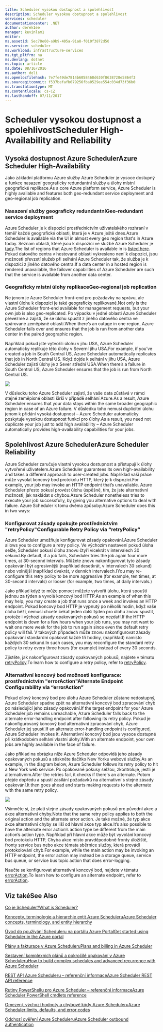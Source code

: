 ```yaml
---
title: Scheduler vysokou dostupnost a spolehlivost
description: Scheduler vysokou dostupnost a spolehlivost
services: scheduler
documentationcenter: .NET
author: derek1ee
manager: kevinlam1
editor: 
ms.assetid: 5ec78e60-a9b9-405a-91a8-f010f3872d50
ms.service: scheduler
ms.workload: infrastructure-services
ms.tgt_pltfrm: na
ms.devlang: dotnet
ms.topic: article
ms.date: 08/16/2016
ms.author: deli
ms.openlocfilehash: 7e7fe49de7814b6058468d630f8638720e5864f3
ms.sourcegitcommit: f537befafb079256fba0529ee554c034d73f36b0
ms.translationtype: MT
ms.contentlocale: cs-CZ
ms.lasthandoff: 07/11/2017
---
```

# <a name="scheduler-high-availability-and-reliability"></a><span data-ttu-id="e0860-103">Scheduler vysokou dostupnost a spolehlivost</span><span class="sxs-lookup"><span data-stu-id="e0860-103">Scheduler High-Availability and Reliability</span></span>
## <a name="azure-scheduler-high-availability"></a><span data-ttu-id="e0860-104">Vysoká dostupnost Azure Scheduler</span><span class="sxs-lookup"><span data-stu-id="e0860-104">Azure Scheduler High-Availability</span></span>
<span data-ttu-id="e0860-105">Jako základní platformu Azure služby Azure Scheduler je vysoce dostupný a funkce nasazení geograficky redundantní služby a úlohy místní geografické replikace.</span><span class="sxs-lookup"><span data-stu-id="e0860-105">As a core Azure platform service, Azure Scheduler is highly available and features both geo-redundant service deployment and geo-regional job replication.</span></span>

### <a name="geo-redundant-service-deployment"></a><span data-ttu-id="e0860-106">Nasazení služby geograficky redundantní</span><span class="sxs-lookup"><span data-stu-id="e0860-106">Geo-redundant service deployment</span></span>
<span data-ttu-id="e0860-107">Azure Scheduler je k dispozici prostřednictvím uživatelského rozhraní v téměř každé geografické oblasti, která je v Azure ještě dnes.</span><span class="sxs-lookup"><span data-stu-id="e0860-107">Azure Scheduler is available via the UI in almost every geo region that's in Azure today.</span></span> <span data-ttu-id="e0860-108">Seznam oblastí, které jsou k dispozici ve službě Azure Scheduler je [tady](https://azure.microsoft.com/regions/#services).</span><span class="sxs-lookup"><span data-stu-id="e0860-108">The list of regions that Azure Scheduler is available in is [listed here](https://azure.microsoft.com/regions/#services).</span></span> <span data-ttu-id="e0860-109">Pokud datového centra v hostované oblasti vykresleno není k dispozici, jsou možnosti převzetí služeb při selhání Azure Scheduler tak, že služba je k dispozici z jiného datového centra.</span><span class="sxs-lookup"><span data-stu-id="e0860-109">If a data center in a hosted region is rendered unavailable, the failover capabilities of Azure Scheduler are such that the service is available from another data center.</span></span>

### <a name="geo-regional-job-replication"></a><span data-ttu-id="e0860-110">Geograficky místní úlohy replikace</span><span class="sxs-lookup"><span data-stu-id="e0860-110">Geo-regional job replication</span></span>
<span data-ttu-id="e0860-111">Ne jenom je Azure Scheduler front-end pro požadavky na správu, ale vlastní úlohu k dispozici je také geograficky replikované.</span><span class="sxs-lookup"><span data-stu-id="e0860-111">Not only is the Azure Scheduler front-end available for management requests, but your own job is also geo-replicated.</span></span> <span data-ttu-id="e0860-112">Po výpadku v jedné oblasti Azure Scheduler převezme a zajistí, že se úlohu spustit z jiného datového centra ve spárované zeměpisné oblasti.</span><span class="sxs-lookup"><span data-stu-id="e0860-112">When there’s an outage in one region, Azure Scheduler fails over and ensures that the job is run from another data center in the paired geographic region.</span></span>

<span data-ttu-id="e0860-113">Například pokud jste vytvořili úlohu v jihu USA, Azure Scheduler automaticky replikuje této úlohy v Severní jihu USA.</span><span class="sxs-lookup"><span data-stu-id="e0860-113">For example, if you’ve created a job in South Central US, Azure Scheduler automatically replicates that job in North Central US.</span></span> <span data-ttu-id="e0860-114">Když dojde k selhání v jihu USA, Azure Scheduler zajistí úlohy je z Sever střední USA.</span><span class="sxs-lookup"><span data-stu-id="e0860-114">When there’s a failure in South Central US, Azure Scheduler ensures that the job is run from North Central US.</span></span> 

![][1]

<span data-ttu-id="e0860-115">V důsledku toho Azure Scheduler zajistí, že vaše data zůstává v rámci stejné zeměpisné oblasti širší v případě selhání Azure.</span><span class="sxs-lookup"><span data-stu-id="e0860-115">As a result, Azure Scheduler ensures that your data stays within the same broader geographic region in case of an Azure failure.</span></span> <span data-ttu-id="e0860-116">V důsledku toho nemusí duplicitní úlohu jenom k přidání vysoká dostupnost – Azure Scheduler automaticky poskytuje vysokou dostupnost funkcí pro úlohy.</span><span class="sxs-lookup"><span data-stu-id="e0860-116">As a result, you need not duplicate your job just to add high availability – Azure Scheduler automatically provides high-availability capabilities for your jobs.</span></span>

## <a name="azure-scheduler-reliability"></a><span data-ttu-id="e0860-117">Spolehlivost Azure Scheduler</span><span class="sxs-lookup"><span data-stu-id="e0860-117">Azure Scheduler Reliability</span></span>
<span data-ttu-id="e0860-118">Azure Scheduler zaručuje vlastní vysokou dostupnost a přistupují k úlohy vytvořené uživatelem.</span><span class="sxs-lookup"><span data-stu-id="e0860-118">Azure Scheduler guarantees its own high-availability and takes a different approach to user-created jobs.</span></span> <span data-ttu-id="e0860-119">Například vaší práce může vyvolat koncový bod protokolu HTTP, který je k dispozici.</span><span class="sxs-lookup"><span data-stu-id="e0860-119">For example, your job may invoke an HTTP endpoint that’s unavailable.</span></span> <span data-ttu-id="e0860-120">Azure Scheduler přesto pokusí provést úlohu úspěšně, tím, že jste alternativní možnosti, jak nakládat s chybou.</span><span class="sxs-lookup"><span data-stu-id="e0860-120">Azure Scheduler nonetheless tries to execute your job successfully, by giving you alternative options to deal with failure.</span></span> <span data-ttu-id="e0860-121">Azure Scheduler k tomu dvěma způsoby:</span><span class="sxs-lookup"><span data-stu-id="e0860-121">Azure Scheduler does this in two ways:</span></span>

### <a name="configurable-retry-policy-via-retrypolicy"></a><span data-ttu-id="e0860-122">Konfigurovat zásady opakujte prostřednictvím "retryPolicy"</span><span class="sxs-lookup"><span data-stu-id="e0860-122">Configurable Retry Policy via “retryPolicy”</span></span>
<span data-ttu-id="e0860-123">Azure Scheduler umožňuje konfigurovat zásady opakování.</span><span class="sxs-lookup"><span data-stu-id="e0860-123">Azure Scheduler allows you to configure a retry policy.</span></span> <span data-ttu-id="e0860-124">Ve výchozím nastavení pokud úloha selže, Scheduler pokusí úlohu znovu čtyři vícekrát v intervalech 30 sekund.</span><span class="sxs-lookup"><span data-stu-id="e0860-124">By default, if a job fails, Scheduler tries the job again four more times, at 30-second intervals.</span></span> <span data-ttu-id="e0860-125">Můžete znovu nakonfigurovat tyto zásady opakování být agresivnější (například desetkrát, v intervalech 30 sekund) nebo volnější (například dvakrát, v denních intervalech.)</span><span class="sxs-lookup"><span data-stu-id="e0860-125">You may re-configure this retry policy to be more aggressive (for example, ten times, at 30-second intervals) or looser (for example, two times, at daily intervals.)</span></span>

<span data-ttu-id="e0860-126">Jako příklad když to může pomoct můžete vytvořit úlohu, která spouští jednou za týden a vyvolá koncový bod HTTP.</span><span class="sxs-lookup"><span data-stu-id="e0860-126">As an example of when this may help, you may create a job that runs once a week and invokes an HTTP endpoint.</span></span> <span data-ttu-id="e0860-127">Pokud koncový bod HTTP je vypnutý po několik hodin, když vaše úloha běží, nemusí chcete čekat jeden další týden pro úlohu znovu spustit, protože i výchozí zásady opakovaných pokusů se nezdaří.</span><span class="sxs-lookup"><span data-stu-id="e0860-127">If the HTTP endpoint is down for a few hours when your job runs, you may not want to wait one more week for the job to run again since even the default retry policy will fail.</span></span> <span data-ttu-id="e0860-128">V takových případech může znovu nakonfigurovat zásady opakování standardní opakovat každé tři hodiny, (například) namísto každých 30 sekund.</span><span class="sxs-lookup"><span data-stu-id="e0860-128">In such cases, you may reconfigure the standard retry policy to retry every three hours (for example) instead of every 30 seconds.</span></span>

<span data-ttu-id="e0860-129">Zjistěte, jak nakonfigurovat zásady opakovaných pokusů, najdete v tématu [retryPolicy](scheduler-concepts-terms.md#retrypolicy).</span><span class="sxs-lookup"><span data-stu-id="e0860-129">To learn how to configure a retry policy, refer to [retryPolicy](scheduler-concepts-terms.md#retrypolicy).</span></span>

### <a name="alternate-endpoint-configurability-via-erroraction"></a><span data-ttu-id="e0860-130">Alternativní koncový bod možnosti konfigurace: prostřednictvím "errorAction"</span><span class="sxs-lookup"><span data-stu-id="e0860-130">Alternate Endpoint Configurability via “errorAction”</span></span>
<span data-ttu-id="e0860-131">Pokud cílový koncový bod pro úlohu Azure Scheduler zůstane nedostupný, Azure Scheduler spadne zpět na alternativní koncový bod zpracování chyb po následující jeho zásady opakování.</span><span class="sxs-lookup"><span data-stu-id="e0860-131">If the target endpoint for your Azure Scheduler job remains unreachable, Azure Scheduler falls back to the alternate error-handling endpoint after following its retry policy.</span></span> <span data-ttu-id="e0860-132">Pokud je nakonfigurovaný koncový bod alternativní zpracování chyb, Azure Scheduler jej spustí.</span><span class="sxs-lookup"><span data-stu-id="e0860-132">If an alternate error-handling endpoint is configured, Azure Scheduler invokes it.</span></span> <span data-ttu-id="e0860-133">Alternativní koncový bod jsou vysoce dostupné při krátkodobém selhání vlastní úlohy.</span><span class="sxs-lookup"><span data-stu-id="e0860-133">With an alternate endpoint, your own jobs are highly available in the face of failure.</span></span>

<span data-ttu-id="e0860-134">Jako příklad na obrázku níže Azure Scheduler odpovídá jeho zásady opakovaných pokusů a stiskněte tlačítko New Yorku webové služby.</span><span class="sxs-lookup"><span data-stu-id="e0860-134">As an example, in the diagram below, Azure Scheduler follows its retry policy to hit a New York web service.</span></span> <span data-ttu-id="e0860-135">Po opakované pokusy selžou, zkontroluje, jestli je alternativním.</span><span class="sxs-lookup"><span data-stu-id="e0860-135">After the retries fail, it checks if there's an alternate.</span></span> <span data-ttu-id="e0860-136">Potom přejde dopředu a spustí zasílání požadavků na alternativní s stejné zásady opakování.</span><span class="sxs-lookup"><span data-stu-id="e0860-136">It then goes ahead and starts making requests to the alternate with the same retry policy.</span></span>

![][2]

<span data-ttu-id="e0860-137">Všimněte si, že platí stejné zásady opakovaných pokusů pro původní akce a akce alternativní chyby.</span><span class="sxs-lookup"><span data-stu-id="e0860-137">Note that the same retry policy applies to both the original action and the alternate error action.</span></span> <span data-ttu-id="e0860-138">Je také možné, že typ akce akce alternativní chyby se liší od hlavní akce typ akce.</span><span class="sxs-lookup"><span data-stu-id="e0860-138">It’s also possible to have the alternate error action’s action type be different from the main action’s action type.</span></span> <span data-ttu-id="e0860-139">Například při hlavní akce může být vyvolání koncový bod protokolu HTTP, Chyba akce místo pravděpodobně fronty úložiště, fronty service bus nebo akce témata sběrnice služby, která provádí protokolování chyb.</span><span class="sxs-lookup"><span data-stu-id="e0860-139">For example, while the main action may be invoking an HTTP endpoint, the error action may instead be a storage queue, service bus queue, or service bus topic action that does error-logging.</span></span>

<span data-ttu-id="e0860-140">Naučte se konfigurovat alternativní koncový bod, najdete v tématu [errorAction](scheduler-concepts-terms.md#action-and-erroraction).</span><span class="sxs-lookup"><span data-stu-id="e0860-140">To learn how to configure an alternate endpoint, refer to [errorAction](scheduler-concepts-terms.md#action-and-erroraction).</span></span>

## <a name="see-also"></a><span data-ttu-id="e0860-141">Viz také</span><span class="sxs-lookup"><span data-stu-id="e0860-141">See Also</span></span>
 [<span data-ttu-id="e0860-142">Co je Scheduler?</span><span class="sxs-lookup"><span data-stu-id="e0860-142">What is Scheduler?</span></span>](scheduler-intro.md)

 [<span data-ttu-id="e0860-143">Koncepty, terminologie a hierarchie entit Azure Scheduleru</span><span class="sxs-lookup"><span data-stu-id="e0860-143">Azure Scheduler concepts, terminology, and entity hierarchy</span></span>](scheduler-concepts-terms.md)

 [<span data-ttu-id="e0860-144">Úvod do používání Scheduleru na portálu Azure Portal</span><span class="sxs-lookup"><span data-stu-id="e0860-144">Get started using Scheduler in the Azure portal</span></span>](scheduler-get-started-portal.md)

 [<span data-ttu-id="e0860-145">Plány a fakturace v Azure Scheduleru</span><span class="sxs-lookup"><span data-stu-id="e0860-145">Plans and billing in Azure Scheduler</span></span>](scheduler-plans-billing.md)

 [<span data-ttu-id="e0860-146">Sestavení komplexních plánů a pokročilé opakování v Azure Scheduleru</span><span class="sxs-lookup"><span data-stu-id="e0860-146">How to build complex schedules and advanced recurrence with Azure Scheduler</span></span>](scheduler-advanced-complexity.md)

 [<span data-ttu-id="e0860-147">REST API Azure Scheduleru – referenční informace</span><span class="sxs-lookup"><span data-stu-id="e0860-147">Azure Scheduler REST API reference</span></span>](https://msdn.microsoft.com/library/mt629143)

 [<span data-ttu-id="e0860-148">Rutiny PowerShellu pro Azure Scheduler – referenční informace</span><span class="sxs-lookup"><span data-stu-id="e0860-148">Azure Scheduler PowerShell cmdlets reference</span></span>](scheduler-powershell-reference.md)

 [<span data-ttu-id="e0860-149">Omezení, výchozí hodnoty a chybové kódy Azure Scheduleru</span><span class="sxs-lookup"><span data-stu-id="e0860-149">Azure Scheduler limits, defaults, and error codes</span></span>](scheduler-limits-defaults-errors.md)

 [<span data-ttu-id="e0860-150">Odchozí ověření Azure Scheduleru</span><span class="sxs-lookup"><span data-stu-id="e0860-150">Azure Scheduler outbound authentication</span></span>](scheduler-outbound-authentication.md)

[1]: ./media/scheduler-high-availability-reliability/scheduler-high-availability-reliability-image1.png

[2]: ./media/scheduler-high-availability-reliability/scheduler-high-availability-reliability-image2.png
